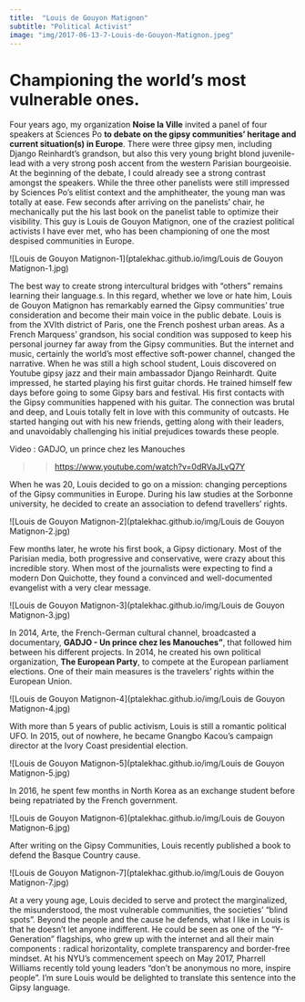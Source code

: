 ```yaml
---
title:  "Louis de Gouyon Matignon"
subtitle: "Political Activist"
image: "img/2017-06-13-7-Louis-de-Gouyon-Matignon.jpeg"
---
```


# Championing the world’s most vulnerable ones.
 
 
Four years ago, my organization __Noise la Ville__ invited a panel of four speakers at Sciences Po __to debate on the gipsy communities’ heritage and current situation(s) in Europe__. There were three gipsy men, including Django Reinhardt’s grandson, but also this very young bright blond juvenile-lead with a very strong posh accent from the western Parisian bourgeoisie. At the beginning of the debate, I could already see a strong contrast amongst the speakers. While the three other panelists were still impressed by Sciences Po’s elitist context and the amphitheater, the young man was totally at ease. Few seconds after arriving on the panelists’ chair, he mechanically put the his last book on the panelist table to optimize their visibility. This guy is Louis de Gouyon Matignon, one of the craziest political activists I have ever met, who has been championing of one the most despised communities in Europe.
 
![Louis de Gouyon Matignon-1](ptalekhac.github.io/img/Louis de Gouyon Matignon-1.jpg)
 
The best way to create strong intercultural bridges with “others” remains learning their language.s. In this regard, whether we love or hate him, Louis de Gouyon Matignon has remarkably earned the Gipsy communities’ true consideration and become their main voice in the public debate. Louis is from the XVIth district of Paris, one the French poshest urban areas. As a French Marquess’ grandson, his social condition was supposed to keep his personal journey far away from the Gipsy communities. But the internet and music, certainly the world’s most effective soft-power channel, changed the narrative. When he was still a high school student, Louis discovered on Youtube gipsy jazz and their main ambassador Django Reinhardt. Quite impressed, he started playing his first guitar chords. He trained himself few days before going to some Gipsy bars and festival. His first contacts with the Gipsy communities happened with his guitar. The connection was brutal and deep, and Louis totally felt in love with this community of outcasts. He started hanging out with his new friends, getting along with their leaders, and unavoidably challenging his initial prejudices towards these people.
 
Video : GADJO, un prince chez les Manouches 
>> https://www.youtube.com/watch?v=0dRVaJLvQ7Y 
 
When he was 20, Louis decided to go on a mission: changing perceptions of the Gipsy communities in Europe. During his law studies at the Sorbonne university, he decided to create an association to defend travellers’ rights. 
 
![Louis de Gouyon Matignon-2](ptalekhac.github.io/img/Louis de Gouyon Matignon-2.jpg)
 
Few months later, he wrote his first book, a Gipsy dictionary. Most of the Parisian media, both progressive and conservative, were crazy about this incredible story. When most of the journalists were expecting to find a modern Don Quichotte, they found a convinced and well-documented evangelist with a very clear message. 
 
![Louis de Gouyon Matignon-3](ptalekhac.github.io/img/Louis de Gouyon Matignon-3.jpg)
 
In 2014, Arte, the French-German cultural channel, broadcasted a documentary, __GADJO - Un prince chez les Manouches”__, that followed him between his different projects. In 2014, he created his own political organization, __The European Party__, to compete at the European parliament elections. One of their main measures is  the travelers’ rights within the European Union. 
 
![Louis de Gouyon Matignon-4](ptalekhac.github.io/img/Louis de Gouyon Matignon-4.jpg) 
 
With more than 5 years of public activism, Louis is still a romantic political UFO. In 2015, out of nowhere, he became Gnangbo Kacou’s campaign director at the Ivory Coast presidential election. 
 
![Louis de Gouyon Matignon-5](ptalekhac.github.io/img/Louis de Gouyon Matignon-5.jpg)
 
In 2016, he spent few months in North Korea as an exchange student before being repatriated by the French government. 
 
![Louis de Gouyon Matignon-6](ptalekhac.github.io/img/Louis de Gouyon Matignon-6.jpg)
 
After writing on the Gipsy Communities, Louis recently published a book to defend the Basque Country cause. 
 
![Louis de Gouyon Matignon-7](ptalekhac.github.io/img/Louis de Gouyon Matignon-7.jpg)
 
At a very young age, Louis decided to serve and protect the marginalized, the misunderstood, the most vulnerable communities, the societies’ “blind spots”. Beyond the people and the cause he defends, what I like in Louis is that he doesn’t let anyone indifferent. He could be seen as one of the “Y-Generation” flagships, who grew up with the internet and all their main components : radical horizontality, complete transparency and border-free mindset. At his NYU’s commencement speech on May 2017, Pharrell Williams recently told young leaders “don’t be anonymous no more, inspire people”. I’m sure Louis would be delighted to translate this sentence into the Gipsy language.
